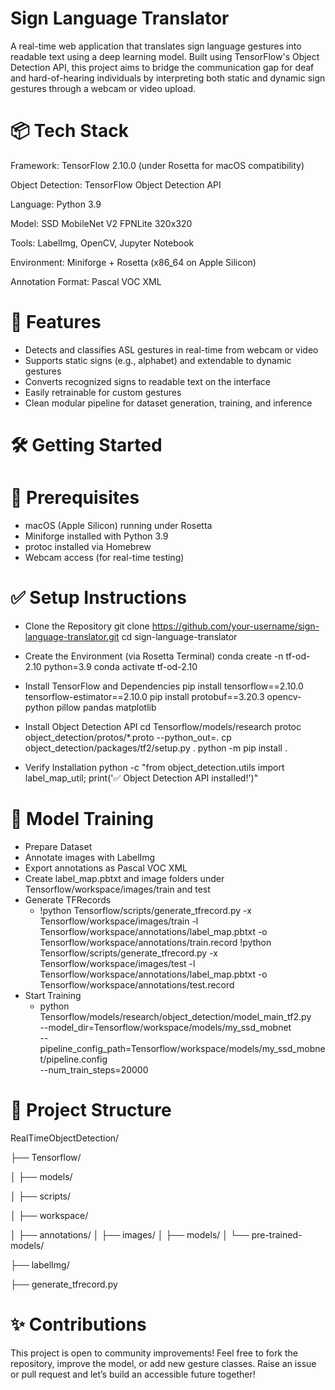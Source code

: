# Sign Language Translator

A real-time web application that translates sign language gestures into readable text using a deep learning model. Built using TensorFlow's Object Detection API, this project aims to bridge the communication gap for deaf and hard-of-hearing individuals by interpreting both static and dynamic sign gestures through a webcam or video upload.

# 📦 Tech Stack

Framework: TensorFlow 2.10.0 (under Rosetta for macOS compatibility)

Object Detection: TensorFlow Object Detection API

Language: Python 3.9

Model: SSD MobileNet V2 FPNLite 320x320

Tools: LabelImg, OpenCV, Jupyter Notebook

Environment: Miniforge + Rosetta (x86_64 on Apple Silicon)

Annotation Format: Pascal VOC XML

# 🚀 Features

- Detects and classifies ASL gestures in real-time from webcam or video
- Supports static signs (e.g., alphabet) and extendable to dynamic gestures
- Converts recognized signs to readable text on the interface
- Easily retrainable for custom gestures
- Clean modular pipeline for dataset generation, training, and inference

# 🛠️ Getting Started

# 🔧 Prerequisites

- macOS (Apple Silicon) running under Rosetta
- Miniforge installed with Python 3.9
- protoc installed via Homebrew
- Webcam access (for real-time testing)

# ✅ Setup Instructions

- Clone the Repository
    git clone https://github.com/your-username/sign-language-translator.git
    cd sign-language-translator

- Create the Environment (via Rosetta Terminal)
    conda create -n tf-od-2.10 python=3.9
    conda activate tf-od-2.10

- Install TensorFlow and Dependencies
    pip install tensorflow==2.10.0 tensorflow-estimator==2.10.0
    pip install protobuf==3.20.3 opencv-python pillow pandas matplotlib

- Install Object Detection API
    cd Tensorflow/models/research
    protoc object_detection/protos/*.proto --python_out=.
    cp object_detection/packages/tf2/setup.py .
    python -m pip install .

- Verify Installation
    python -c "from object_detection.utils import label_map_util; print('✅ Object Detection API installed!')"

# 🎯 Model Training

- Prepare Dataset
- Annotate images with LabelImg
- Export annotations as Pascal VOC XML
- Create label_map.pbtxt and image folders under Tensorflow/workspace/images/train and test
- Generate TFRecords
    - !python Tensorflow/scripts/generate_tfrecord.py -x Tensorflow/workspace/images/train -l Tensorflow/workspace/annotations/label_map.pbtxt -o Tensorflow/workspace/annotations/train.record
    !python Tensorflow/scripts/generate_tfrecord.py -x Tensorflow/workspace/images/test -l Tensorflow/workspace/annotations/label_map.pbtxt -o Tensorflow/workspace/annotations/test.record
- Start Training
    - python Tensorflow/models/research/object_detection/model_main_tf2.py \
    --model_dir=Tensorflow/workspace/models/my_ssd_mobnet \
    --pipeline_config_path=Tensorflow/workspace/models/my_ssd_mobnet/pipeline.config \
    --num_train_steps=20000

# 📂 Project Structure

RealTimeObjectDetection/

├── Tensorflow/

│   ├── models/

│   ├── scripts/

│   ├── workspace/

│       ├── annotations/
│       ├── images/
│       ├── models/
│       └── pre-trained-models/

├── labelImg/

├── generate_tfrecord.py

# ✨ Contributions

This project is open to community improvements! Feel free to fork the repository, improve the model, or add new gesture classes. Raise an issue or pull request and let’s build an accessible future together!